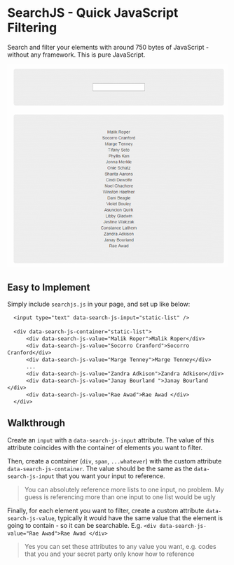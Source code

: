 # SearchJS - Quick JavaScript Filtering
Search and filter your elements with around 750 bytes of JavaScript - without any framework. This is pure JavaScript.

![demo](/resources/demo.gif)

## Easy to Implement

Simply include `searchjs.js` in your page, and set up like below:

      <input type="text" data-search-js-input="static-list" />

      <div data-search-js-container="static-list">
          <div data-search-js-value="Malik Roper">Malik Roper</div>
          <div data-search-js-value="Socorro Cranford">Socorro Cranford</div>
          <div data-search-js-value="Marge Tenney">Marge Tenney</div>
          ...
          <div data-search-js-value="Zandra Adkison">Zandra Adkison</div>
          <div data-search-js-value="Janay Bourland ">Janay Bourland </div>
          <div data-search-js-value="Rae Awad">Rae Awad </div>
      </div>
      
## Walkthrough

Create an `input` with a `data-search-js-input` attribute. The value of this attribute coincides with the container of elements you want to filter.

Then, create a container (`div`, `span`, `...whatever`) with the custom attribute `data-search-js-container`. The value should be the same as the `data-search-js-input` that you want your input to reference.

> You can absolutely reference more lists to one input, no problem. My guess is referencing more than one input to one list would be ugly

Finally, for each element you want to filter, create a custom attribute `data-search-js-value`, typically it would have the same value that the element is going to contain - so it can be searchable. E.g. `<div data-search-js-value="Rae Awad">Rae Awad </div>`

> Yes you can set these attributes to any value you want, e.g. codes that you and your secret party only know how to reference
